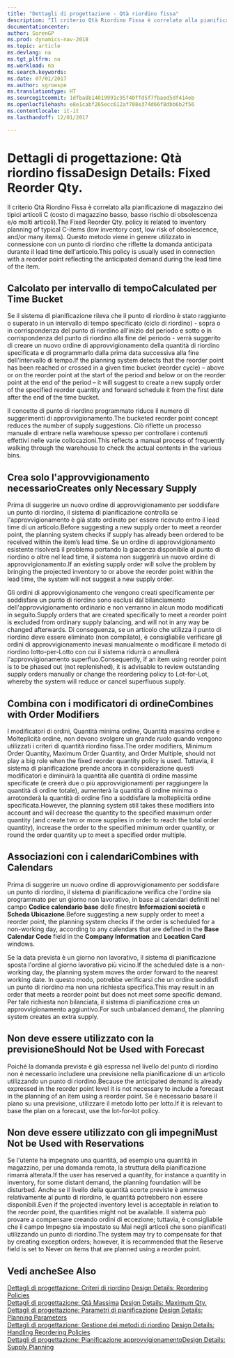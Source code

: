 ```yaml
---
title: "Dettagli di progettazione - Qtà riordino fissa"
description: "Il criterio Qtà Riordino Fissa è correlato alla pianificazione di magazzino dei tipici articoli C (costo di magazzino basso, basso rischio di obsolescenza e/o molti articoli). Questo metodo viene in genere utilizzato in connessione con un punto di riordino che riflette la domanda anticipata durante il lead time dell'articolo."
documentationcenter: 
author: SorenGP
ms.prod: dynamics-nav-2018
ms.topic: article
ms.devlang: na
ms.tgt_pltfrm: na
ms.workload: na
ms.search.keywords: 
ms.date: 07/01/2017
ms.author: sgroespe
ms.translationtype: HT
ms.sourcegitcommit: 1dfba8b14019991c95f40ffd5f7fbaed5df414eb
ms.openlocfilehash: e8e1cabf265ecc612af708e374d66f8dbb6b2f56
ms.contentlocale: it-it
ms.lasthandoff: 12/01/2017

---
```

# <a name="design-details-fixed-reorder-qty"></a><span data-ttu-id="6d1d2-104">Dettagli di progettazione: Qtà riordino fissa</span><span class="sxs-lookup"><span data-stu-id="6d1d2-104">Design Details: Fixed Reorder Qty.</span></span>
<span data-ttu-id="6d1d2-105">Il criterio Qtà Riordino Fissa è correlato alla pianificazione di magazzino dei tipici articoli C (costo di magazzino basso, basso rischio di obsolescenza e/o molti articoli).</span><span class="sxs-lookup"><span data-stu-id="6d1d2-105">The Fixed Reorder Qty. policy is related to inventory planning of typical C-items (low inventory cost, low risk of obsolescence, and/or many items).</span></span> <span data-ttu-id="6d1d2-106">Questo metodo viene in genere utilizzato in connessione con un punto di riordino che riflette la domanda anticipata durante il lead time dell'articolo.</span><span class="sxs-lookup"><span data-stu-id="6d1d2-106">This policy is usually used in connection with a reorder point reflecting the anticipated demand during the lead time of the item.</span></span>  

## <a name="calculated-per-time-bucket"></a><span data-ttu-id="6d1d2-107">Calcolato per intervallo di tempo</span><span class="sxs-lookup"><span data-stu-id="6d1d2-107">Calculated per Time Bucket</span></span>  
 <span data-ttu-id="6d1d2-108">Se il sistema di pianificazione rileva che il punto di riordino è stato raggiunto o superato in un intervallo di tempo specificato (ciclo di riordino) - sopra o in corrispondenza del punto di riordino all'inizio del periodo e sotto o in corrispondenza del punto di riordino alla fine del periodo - verrà suggerito di creare un nuovo ordine di approvvigionamento della quantità di riordino specificata e di programmarlo dalla prima data successiva alla fine dell'intervallo di tempo.</span><span class="sxs-lookup"><span data-stu-id="6d1d2-108">If the planning system detects that the reorder point has been reached or crossed in a given time bucket (reorder cycle) – above or on the reorder point at the start of the period and below or on the reorder point at the end of the period – it will suggest to create a new supply order of the specified reorder quantity and forward schedule it from the first date after the end of the time bucket.</span></span>  

 <span data-ttu-id="6d1d2-109">Il concetto di punto di riordino programmato riduce il numero di suggerimenti di approvvigionamento.</span><span class="sxs-lookup"><span data-stu-id="6d1d2-109">The bucketed reorder point concept reduces the number of supply suggestions.</span></span> <span data-ttu-id="6d1d2-110">Ciò riflette un processo manuale di entrare nella warehouse spesso per controllare i contenuti effettivi nelle varie collocazioni.</span><span class="sxs-lookup"><span data-stu-id="6d1d2-110">This reflects a manual process of frequently walking through the warehouse to check the actual contents in the various bins.</span></span>  

## <a name="creates-only-necessary-supply"></a><span data-ttu-id="6d1d2-111">Crea solo l'approvvigionamento necessario</span><span class="sxs-lookup"><span data-stu-id="6d1d2-111">Creates only Necessary Supply</span></span>  
 <span data-ttu-id="6d1d2-112">Prima di suggerire un nuovo ordine di approvvigionamento per soddisfare un punto di riordino, il sistema di pianificazione controlla se l'approvvigionamento è già stato ordinato per essere ricevuto entro il lead time di un articolo.</span><span class="sxs-lookup"><span data-stu-id="6d1d2-112">Before suggesting a new supply order to meet a reorder point, the planning system checks if supply has already been ordered to be received within the item’s lead time.</span></span> <span data-ttu-id="6d1d2-113">Se un ordine di approvvigionamento esistente risolverà il problema portando la giacenza disponibile al punto di riordino o oltre nel lead time, il sistema non suggerirà un nuovo ordine di approvvigionamento.</span><span class="sxs-lookup"><span data-stu-id="6d1d2-113">If an existing supply order will solve the problem by bringing the projected inventory to or above the reorder point within the lead time, the system will not suggest a new supply order.</span></span>  

 <span data-ttu-id="6d1d2-114">Gli ordini di approvvigionamento che vengono creati specificamente per soddisfare un punto di riordino sono esclusi dal bilanciamento dell'approvvigionamento ordinario e non verranno in alcun modo modificati in seguito.</span><span class="sxs-lookup"><span data-stu-id="6d1d2-114">Supply orders that are created specifically to meet a reorder point is excluded from ordinary supply balancing, and will not in any way be changed afterwards.</span></span> <span data-ttu-id="6d1d2-115">Di conseguenza, se un articolo che utilizza il punto di riordino deve essere eliminato (non compilato), è consigliabile verificare gli ordini di approvvigionamento inevasi manualmente o modificare il metodo di riordino lotto-per-Lotto con cui il sistema ridurrà o annullerà l'approvvigionamento superfluo.</span><span class="sxs-lookup"><span data-stu-id="6d1d2-115">Consequently, if an item using reorder point is to be phased out (not replenished), it is advisable to review outstanding supply orders manually or change the reordering policy to Lot-for-Lot, whereby the system will reduce or cancel superfluous supply.</span></span>  

## <a name="combines-with-order-modifiers"></a><span data-ttu-id="6d1d2-116">Combina con i modificatori di ordine</span><span class="sxs-lookup"><span data-stu-id="6d1d2-116">Combines with Order Modifiers</span></span>  
 <span data-ttu-id="6d1d2-117">I modificatori di ordini, Quantità minima ordine, Quantità massima ordine e Molteplicità ordine, non devono svolgere un grande ruolo quando vengono utilizzati i criteri di quantità riordino fissa.</span><span class="sxs-lookup"><span data-stu-id="6d1d2-117">The order modifiers, Minimum Order Quantity, Maximum Order Quantity, and Order Multiple, should not play a big role when the fixed reorder quantity policy is used.</span></span> <span data-ttu-id="6d1d2-118">Tuttavia, il sistema di pianificazione prende ancora in considerazione questi modificatori e diminuirà la quantità alle quantità di ordine massime specificate (e creerà due o più approvvigionamenti per raggiungere la quantità di ordine totale), aumenterà la quantità di ordine minima o arrotonderà la quantità di ordine fino a soddisfare la molteplicità ordine specificata.</span><span class="sxs-lookup"><span data-stu-id="6d1d2-118">However, the planning system still takes these modifiers into account and will decrease the quantity to the specified maximum order quantity (and create two or more supplies in order to reach the total order quantity), increase the order to the specified minimum order quantity, or round the order quantity up to meet a specified order multiple.</span></span>  

## <a name="combines-with-calendars"></a><span data-ttu-id="6d1d2-119">Associazioni con i calendari</span><span class="sxs-lookup"><span data-stu-id="6d1d2-119">Combines with Calendars</span></span>  
 <span data-ttu-id="6d1d2-120">Prima di suggerire un nuovo ordine di approvvigionamento per soddisfare un punto di riordino, il sistema di pianificazione verifica che l'ordine sia programmato per un giorno non lavorativo, in base ai calendari definiti nel campo **Codice calendario base** delle finestre **Informazioni società** e **Scheda Ubicazione**.</span><span class="sxs-lookup"><span data-stu-id="6d1d2-120">Before suggesting a new supply order to meet a reorder point, the planning system checks if the order is scheduled for a non-working day, according to any calendars that are defined in the **Base Calendar Code** field in the **Company Information** and **Location Card** windows.</span></span>  

 <span data-ttu-id="6d1d2-121">Se la data prevista è un giorno non lavorativo, il sistema di pianificazione sposta l'ordine al giorno lavorativo più vicino.</span><span class="sxs-lookup"><span data-stu-id="6d1d2-121">If the scheduled date is a non-working day, the planning system moves the order forward to the nearest working date.</span></span> <span data-ttu-id="6d1d2-122">In questo modo, potrebbe verificarsi che un ordine soddisfi un punto di riordino ma non una richiesta specifica.</span><span class="sxs-lookup"><span data-stu-id="6d1d2-122">This may result in an order that meets a reorder point but does not meet some specific demand.</span></span> <span data-ttu-id="6d1d2-123">Per tale richiesta non bilanciata, il sistema di pianificazione crea un approvvigionamento aggiuntivo.</span><span class="sxs-lookup"><span data-stu-id="6d1d2-123">For such unbalanced demand, the planning system creates an extra supply.</span></span>  

## <a name="should-not-be-used-with-forecast"></a><span data-ttu-id="6d1d2-124">Non deve essere utilizzato con la previsione</span><span class="sxs-lookup"><span data-stu-id="6d1d2-124">Should Not be Used with Forecast</span></span>  
 <span data-ttu-id="6d1d2-125">Poiché la domanda prevista è già espressa nel livello del punto di riordino non è necessario includere una previsione nella pianificazione di un articolo utilizzando un punto di riordino.</span><span class="sxs-lookup"><span data-stu-id="6d1d2-125">Because the anticipated demand is already expressed in the reorder point level it is not necessary to include a forecast in the planning of an item using a reorder point.</span></span> <span data-ttu-id="6d1d2-126">Se è necessario basare il piano su una previsione, utilizzare il metodo lotto per lotto.</span><span class="sxs-lookup"><span data-stu-id="6d1d2-126">If it is relevant to base the plan on a forecast, use the lot-for-lot policy.</span></span>  

## <a name="must-not-be-used-with-reservations"></a><span data-ttu-id="6d1d2-127">Non deve essere utilizzato con gli impegni</span><span class="sxs-lookup"><span data-stu-id="6d1d2-127">Must Not be Used with Reservations</span></span>  
 <span data-ttu-id="6d1d2-128">Se l'utente ha impegnato una quantità, ad esempio una quantità in magazzino, per una domanda remota, la struttura della pianificazione rimarrà alterata.</span><span class="sxs-lookup"><span data-stu-id="6d1d2-128">If the user has reserved a quantity, for instance a quantity in inventory, for some distant demand, the planning foundation will be disturbed.</span></span> <span data-ttu-id="6d1d2-129">Anche se il livello della quantità scorte previste è ammesso relativamente al punto di riordino, le quantità potrebbero non essere disponibili.</span><span class="sxs-lookup"><span data-stu-id="6d1d2-129">Even if the projected inventory level is acceptable in relation to the reorder point, the quantities might not be available.</span></span> <span data-ttu-id="6d1d2-130">Il sistema può provare a compensare creando ordini di eccezione; tuttavia, è consigliabile che il campo Impegno sia impostato su Mai negli articoli che sono pianificati utilizzando un punto di riordino.</span><span class="sxs-lookup"><span data-stu-id="6d1d2-130">The system may try to compensate for that by creating exception orders; however, it is recommended that the Reserve field is set to Never on items that are planned using a reorder point.</span></span>  

## <a name="see-also"></a><span data-ttu-id="6d1d2-131">Vedi anche</span><span class="sxs-lookup"><span data-stu-id="6d1d2-131">See Also</span></span>  
 <span data-ttu-id="6d1d2-132">[Dettagli di progettazione: Criteri di riordino](design-details-reordering-policies.md) </span><span class="sxs-lookup"><span data-stu-id="6d1d2-132">[Design Details: Reordering Policies](design-details-reordering-policies.md) </span></span>  
 <span data-ttu-id="6d1d2-133">[Dettagli di progettazione: Qtà Massima](design-details-maximum-qty.md) </span><span class="sxs-lookup"><span data-stu-id="6d1d2-133">[Design Details: Maximum Qty.](design-details-maximum-qty.md) </span></span>  
 <span data-ttu-id="6d1d2-134">[Dettagli di progettazione: Parametri di pianificazione](design-details-planning-parameters.md) </span><span class="sxs-lookup"><span data-stu-id="6d1d2-134">[Design Details: Planning Parameters](design-details-planning-parameters.md) </span></span>  
 <span data-ttu-id="6d1d2-135">[Dettagli di progettazione: Gestione dei metodi di riordino](design-details-handling-reordering-policies.md) </span><span class="sxs-lookup"><span data-stu-id="6d1d2-135">[Design Details: Handling Reordering Policies](design-details-handling-reordering-policies.md) </span></span>  
 [<span data-ttu-id="6d1d2-136">Dettagli di progettazione: Pianificazione approvvigionamento</span><span class="sxs-lookup"><span data-stu-id="6d1d2-136">Design Details: Supply Planning</span></span>](design-details-supply-planning.md)


